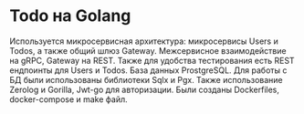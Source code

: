 # Todo на Golang
Используется микросервисная архитектура: микросервисы Users и Todos, а также общий шлюз Gateway.
Межсервисное взаимодействие на gRPC, Gateway на REST. Также для удобства тестирования есть REST ендпоинты для Users и Todos.
База данных ProstgreSQL. Для работы с БД были использованы библиотеки Sqlx и Pgx.
Также использование Zerolog и Gorilla, Jwt-go для авторизации.
Были созданы Dockerfiles, docker-compose и make файл.
